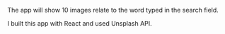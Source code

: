 The app will show 10 images relate to the word typed in the search field.

I built this app with React and used Unsplash API.
